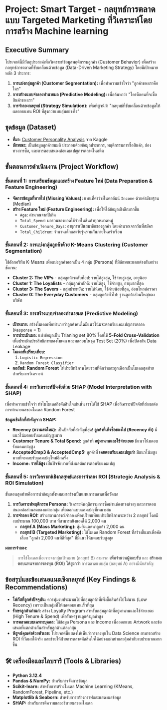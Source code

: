 # Project: Smart Target - กลยุทธ์การตลาดแบบ Targeted Marketing ที่วิเคราะห์โดยการสร้าง Machine learning

## Executive Summary

โปรเจกต์นี้มีวัตถุประสงค์เพื่อวิเคราะห์ข้อมูลพฤติกรรมลูกค้า (Customer Behavior) เพื่อสร้างกลยุทธ์การตลาดที่ขับเคลื่อนด้วยข้อมูล (Data-Driven Marketing Strategy) โดยมีเป้าหมายหลัก 3 ประการ:

1.  **การแบ่งกลุ่มลูกค้า (Customer Segmentation):** เพื่อทำความเข้าใจว่า "ลูกค้าของเราคือใคร"
2.  **การสร้างแบบจำลองทำนายผล (Predictive Modeling):** เพื่อค้นหาว่า "ใครคือคนที่จะซื้อสินค้าของเรา"
3.  **การจำลองกลยุทธ์ (Strategy Simulation):** เพื่อพิสูจน์ว่า "กลยุทธ์ที่ขับเคลื่อนด้วยข้อมูลให้ผลตอบแทน ROI ที่สูงกว่าแบบสุ่มอย่างไร"


## ชุดข้อมูล (Dataset)

* **ที่มา:** [Customer Personality Analysis](https://www.kaggle.com/datasets/imakash3011/customer-personality-analysis) จาก Kaggle
* **ลักษณะ:** เป็นข้อมูลลูกค้าสมมติ ประกอบด้วยข้อมูลประชากร, พฤติกรรมการซื้อสินค้า, ช่องทางการซื้อ, และการตอบสนองต่อแคมเปญการตลาดในอดีต

## ขั้นตอนการดำเนินงาน (Project Workflow)

### ขั้นตอนที่ 1: การเตรียมข้อมูลและสร้าง Feature ใหม่ (Data Preparation & Feature Engineering)

* **จัดการข้อมูลที่หายไป (Missing Values):** แทนที่ค่าว่างในคอลัมน์ `Income` ด้วยค่ามัธยฐาน (Median)
* **สร้าง Feature ใหม่ (Feature Engineering):** เพื่อให้ได้ข้อมูลเชิงลึกมากขึ้น
    * `Age`: คำนวณจากปีเกิด
    * `Total_Spend`: ผลรวมของยอดใช้จ่ายในสินค้าทุกหมวดหมู่
    * `Customer_Tenure_Days`: อายุการเป็นสมาชิกของลูกค้า โดยคำนวณจากวันที่สมัคร
    * `Total_Children`: จำนวนเด็กและวัยรุ่นรวมกันภายในครัวเรือน

### ขั้นตอนที่ 2: การแบ่งกลุ่มลูกค้าด้วย K-Means Clustering (Customer Segmentation)

ใช้อัลกอริทึม K-Means เพื่อแบ่งลูกค้าออกเป็น 4 กลุ่ม (Persona) ที่มีลักษณะแตกต่างกันอย่างชัดเจน:

* **Cluster 2: The VIPs** - กลุ่มลูกค้าระดับท็อป: รายได้สูงสุด, ใช้จ่ายสูงสุด, อายุน้อย
* **Cluster 1: The Loyalists** - กลุ่มลูกค้าภักดี: รายได้สูง, ใช้จ่ายสูง, อายุมากที่สุด
* **Cluster 3: The Savers** - กลุ่มประหยัด: รายได้น้อย, ใช้จ่ายน้อยที่สุด, อ่อนไหวต่อราคา
* **Cluster 0: The Everyday Customers** - กลุ่มลูกค้าทั่วไป: ฐานลูกค้าส่วนใหญ่ของบริษัท

### ขั้นตอนที่ 3: การสร้างแบบจำลองทำนายผล (Predictive Modeling)

* **เป้าหมาย:** สร้างโมเดลเพื่อทำนายว่าลูกค้าคนใดมีแนวโน้มจะตอบรับแคมเปญการตลาด (`Response` = 1)
* **การประเมินผล:** แบ่งข้อมูลเป็น Trianing set 80% โดยใช้ **5-Fold Cross-Validation** เพื่อประเมินประสิทธิภาพของโมเดล และทดสอบในชุด Test Set (20%) เพื่อป้องกัน Data Leakage
* **โมเดลที่เปรียบเทียบ:**
    1.  `Logistic Regression`
    2.  `Random Forest Classifier`
* **ผลลัพธ์:** **Random Forest** ให้ประสิทธิภาพโดยรวมที่ดีกว่าและถูกเลือกเป็นโมเดลสุดท้ายสำหรับการวิเคราะห์

### ขั้นตอนที่ 4: การวิเคราะห์ปัจจัยด้วย SHAP (Model Interpretation with SHAP)

เพื่อทำความเข้าใจว่า ทำไมโมเดลถึงตัดสินใจเช่นนั้น เราได้ใช้ SHAP เพื่อวิเคราะห์ปัจจัยที่ส่งผลต่อการทำนายผลของโมเดล Random Forest

**ข้อมูลเชิงลึกที่สำคัญจาก SHAP:**

* **Recency (ความสดใหม่):** เป็นปัจจัยที่สำคัญที่สุด! **ลูกค้าที่เพิ่งซื้อของไป (Recency ต่ำ)** มีแนวโน้มตอบรับแคมเปญสูงมาก
* **Customer Tenure & Total Spend:** ลูกค้าที่ **อยู่มานานและใช้จ่ายเยอะ** มีแนวโน้มตอบรับแคมเปญสูง
* **AcceptedCmp3 & AcceptedCmp5:** ลูกค้าที่ **เคยตอบรับแคมเปญเก่า** มีแนวโน้มสูงมากที่จะตอบรับแคมเปญใหม่อีกครั้ง
* **Income:** **รายได้สูง** เป็นปัจจัยบวกที่ส่งผลต่อการตอบรับแคมเปญ

### ขั้นตอนที่ 5: การวิเคราะห์เชิงกลยุทธ์และการจำลอง ROI (Strategic Analysis & ROI Simulation)

ขั้นตอนสุดท้ายคือการนำข้อมูลทั้งหมดมาสร้างเป็นแผนการตลาดเพื่อวัดผล

1.  **การวิเคราะห์พฤติกรรม Persona:** วิเคราะห์พฤติกรรมการซื้อผ่านช่องทางต่างๆ และการตอบสนองต่อส่วนลดของแต่ละกลุ่ม เพื่อออกแบบแคมเปญที่เหมาะสม
2.  **การจำลอง ROI:** สร้างสถานการณ์จำลองเพื่อเปรียบเทียบประสิทธิภาพระหว่าง 2 กลยุทธ์ โดยมีงบประมาณ 100,000 บาท ที่สามารถยิงแอดได้ 2,000 คน
    * **กลยุทธ์ A (Mass Marketing):** สุ่มยิงแอดหาลูกค้า 2,000 คน
    * **กลยุทธ์ B (Targeted Marketing):** ใช้โมเดล Random Forest ที่สร้างขึ้นมาเพื่อคัดเลือก "ลูกค้า 2,000 คนที่ดีที่สุด" ที่มีแนวโน้มตอบรับสูงสุด

**ผลการจำลอง:**

> การใช้โมเดลเพื่อเจาะจงกลุ่มเป้าหมาย (กลยุทธ์ B) สามารถ **เพิ่มจำนวนผู้ตอบรับ** และ **สร้างผลตอบแทนจากการลงทุน (ROI) ได้สูงกว่า** การตลาดแบบสุ่ม (กลยุทธ์ A) อย่างมีนัยสำคัญ

## ข้อสรุปและข้อเสนอแนะเชิงกลยุทธ์ (Key Findings & Recommendations)

* **โฟกัสที่ลูกค้าปัจจุบัน:** ควรทุ่มงบประมาณไปที่กลุ่มลูกค้าที่เพิ่งซื้อสินค้าไปไม่นาน (Low Recency) เพราะเป็นกลุ่มที่ให้ผลตอบแทนเร็วที่สุด
* **รักษาลูกค้าเก่าแก่:** สร้าง Loyalty Program สำหรับกลุ่มลูกค้าที่อยู่มานานและใช้จ่ายเยอะ (High Tenure & Spend) เพื่อรักษาฐานลูกค้ามูลค่าสูง
* **การตลาดแบบเฉพาะบุคคล:** ใช้ข้อมูล Persona และ Income เพื่อออกแบบ Artwork และข้อเสนอที่แตกต่างกันสำหรับลูกค้าแต่ละกลุ่ม
* **พิสูจน์คุณค่าด้วยตัวเลข:** โปรเจกต์นี้แสดงให้เห็นว่าการลงทุนใน Data Science สามารถสร้าง ROI ที่วัดผลได้จริง และช่วยให้ฝ่ายการตลาดตัดสินใจได้อย่างแม่นยำและคุ้มค่ากับงบประมาณมากขึ้น

## 🛠️ เครื่องมือและไลบรารี (Tools & Libraries)

* **Python 3.12.4**
* **Pandas & NumPy:** สำหรับการจัดการข้อมูล
* **Scikit-learn:** สำหรับการสร้างโมเดล Machine Learning (KMeans, RandomForest, Pipeline, etc.)
* **Matplotlib & Seaborn:** สำหรับการสร้างกราฟและแสดงผลข้อมูล
* **SHAP:** สำหรับการตีความและอธิบายผลของโมเดล
